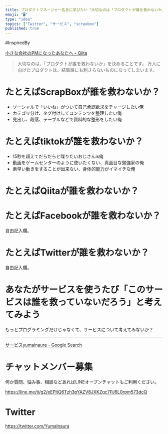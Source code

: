 ```yaml
---
title: プロダクトマネージャー名言に学びたい『大切なのは「プロダクトが誰を救わないか」を決めることです。』#ScrapBox #tikTok #Qi
emoji: "🖥"
type: "idea"
topics: ["Twitter", "サービス", "scraobox"]
published: true
---
```



#InspiredBy

[小さな会社のPMになったあなたへ - Qiita](https://qiita.com/Terryy/items/b3a26517b584cdbec70d)

>大切なのは、「プロダクトが誰を救わないか」を決めることです。
>万人に向けたプロダクトは、結局誰にも刺さらないものになってしまいます。


# たとえばScrapBoxが誰を救わないか？

- ソーシャルで「いいね」がついて自己承認欲求をチャージしたい俺
- カテゴリ分け、タグ付けしてコンテンツを整理したい俺
- 見出し、段落、テーブルなどで資料的な整形をしたい俺

# たとえばtiktokが誰を救わないか？

- 15秒を超えてだらだらと喋りたいおじさんis俺
- 動画をゲームセンターのように使いたくない、真面目な勉強家の俺
- 素早い動きをすることが出来ない、身体的能力がイマイチな俺

# たとえばQiitaが誰を救わないか？

# たとえばFacebookが誰を救わないか？

自由記入欄。

# たとえばTwitterが誰を救わないか？

自由記入欄。


# あなたがサービスを使うたび「このサービスは誰を救っていないだろう」と考えてみよう

もっとプログラミングだけじゃなくて、サービスについて考えてみないか？

---

[サービスyumainaura - Google Search](https://www.google.co.jp/search?q=%E3%82%B5%E3%83%BC%E3%83%93%E3%82%B9yumainaura&oq=%E3%82%B5%E3%83%BC%E3%83%93%E3%82%B9yumainaura&aqs=chrome..69i57.7601j0j7&sourceid=chrome&ie=UTF-8)











<!-- Update From Qiita API -->

# チャットメンバー募集


何か質問、悩み事、相談などあればLINEオープンチャットもご利用ください。

https://line.me/ti/g2/eEPltQ6Tzh3pYAZV8JXKZqc7PJ6L0rpm573dcQ





# Twitter


https://twitter.com/YumaInaura


<!-- Update From Qiita API -->


